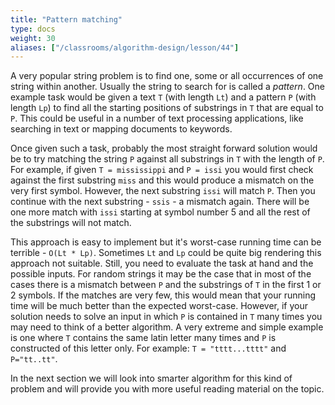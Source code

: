 ```yaml
---
title: "Pattern matching"
type: docs
weight: 30
aliases: ["/classrooms/algorithm-design/lesson/44"]
---
```

A very popular string problem is to find one, some or all occurrences of one string within another. Usually the string to search for is called a *pattern*. One example task would be given a text `T` (with length `Lt`) and a pattern `P` (with length `Lp`) to find all the starting positions of substrings in `T` that are equal to `P`. This could be useful in a number of text processing applications, like searching in text or mapping documents to keywords.

Once given such a task, probably the most straight forward solution would be to try matching the string `P` against all substrings in `T` with the length of `P`. For example, if given `T = mississippi` and `P = issi` you would first check against the first substring `miss` and this would produce a mismatch on the very first symbol. However, the next substring `issi` will match `P`. Then you continue with the next substring - `ssis` - a mismatch again. There will be one more match with `issi` starting at symbol number 5 and all the rest of the substrings will not match.

This approach is easy to implement but it's worst-case running time can be terrible - `O(Lt * Lp)`. Sometimes `Lt` and `Lp` could be quite big rendering this approach not suitable. Still, you need to evaluate the task at hand and the possible inputs. For random strings it may be the case that in most of the cases there is a mismatch between `P` and the substrings of `T` in the first 1 or 2 symbols. If the matches are very few, this would mean that your running time will be much better than the expected worst-case. However, if your solution needs to solve an input in which `P` is contained in `T` many times you may need to think of a better algorithm. A very extreme and simple example is one where `T` contains the same latin letter many times and `P` is constructed of this letter only. For example: `T = "tttt...tttt"` and `P="tt..tt"`.

In the next section we will look into smarter algorithm for this kind of problem and will provide you with more useful reading material on the topic.
